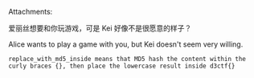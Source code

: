 Attachments:

爱丽丝想要和你玩游戏，可是 Kei 好像不是很愿意的样子？

Alice wants to play a game with you, but Kei doesn't seem very willing.

    replace_with_md5_inside means that MD5 hash the content within the curly braces {}, then place the lowercase result inside d3ctf{}
